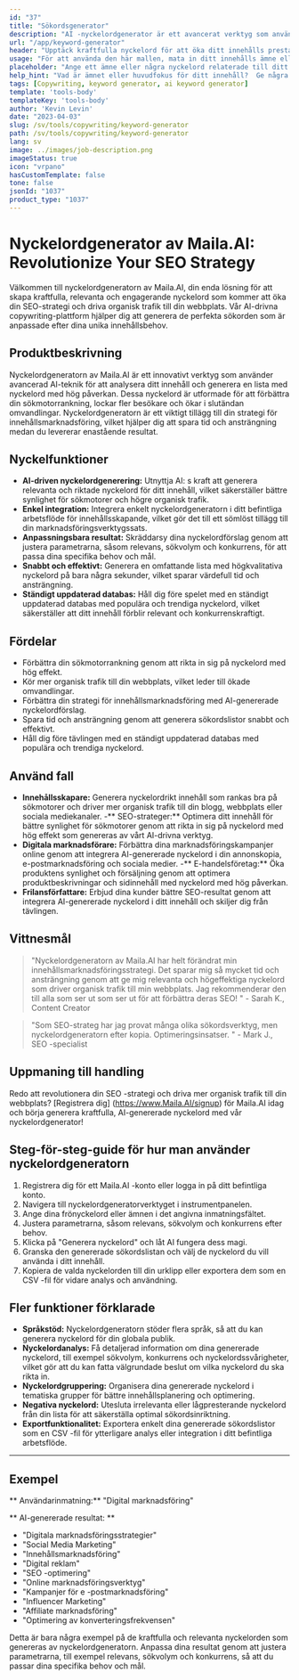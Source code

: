 ```yaml
---
id: "37"
title: "Sökordsgenerator"
description: "AI -nyckelordgenerator är ett avancerat verktyg som använder artificiell intelligens för att generera relevanta och kraftfulla nyckelord för ditt innehåll.  Det hjälper dig att upptäcka unika och högpresterande nyckelord för att optimera dina blogginlägg, artiklar och annat onlineinnehåll för bättre synlighet och engagemang."
url: "/app/keyword-generator"
header: "Upptäck kraftfulla nyckelord för att öka ditt innehålls prestanda."
usage: "För att använda den här mallen, mata in ditt innehålls ämne eller några relaterade nyckelord.  AI-nyckelordgeneratorn genererar sedan en lista över relevanta och högpresterande nyckelord för att optimera ditt innehåll för bättre synlighet och engagemang."
placeholder: "Ange ett ämne eller några nyckelord relaterade till ditt innehåll, t.ex. digital marknadsföring, resebloggning eller fitness tips."
help_hint: "Vad är ämnet eller huvudfokus för ditt innehåll?  Ge några relaterade nyckelord, så genererar vi en lista över kraftfulla nyckelord för att förbättra ditt innehålls prestanda."
tags: [Copywriting, keyword generator, ai keyword generator]
template: 'tools-body'
templateKey: 'tools-body'
author: 'Kevin Levin'
date: "2023-04-03"
slug: /sv/tools/copywriting/keyword-generator
path: /sv/tools/copywriting/keyword-generator
lang: sv
image: ../images/job-description.png
imageStatus: true
icon: "vrpano"
hasCustomTemplate: false
tone: false
jsonId: "1037"
product_type: "1037"
---
```

# Nyckelordgenerator av Maila.AI: Revolutionize Your SEO Strategy

Välkommen till nyckelordgeneratorn av Maila.AI, din enda lösning för att skapa kraftfulla, relevanta och engagerande nyckelord som kommer att öka din SEO-strategi och driva organisk trafik till din webbplats.  Vår AI-drivna copywriting-plattform hjälper dig att generera de perfekta sökorden som är anpassade efter dina unika innehållsbehov.

## Produktbeskrivning

Nyckelordgeneratorn av Maila.AI är ett innovativt verktyg som använder avancerad AI-teknik för att analysera ditt innehåll och generera en lista med nyckelord med hög påverkan.  Dessa nyckelord är utformade för att förbättra din sökmotorrankning, lockar fler besökare och ökar i slutändan omvandlingar.  Nyckelordgeneratorn är ett viktigt tillägg till din strategi för innehållsmarknadsföring, vilket hjälper dig att spara tid och ansträngning medan du levererar enastående resultat.

## Nyckelfunktioner

- **AI-driven nyckelordgenerering:** Utnyttja AI: s kraft att generera relevanta och riktade nyckelord för ditt innehåll, vilket säkerställer bättre synlighet för sökmotorer och högre organisk trafik.
 - **Enkel integration:** Integrera enkelt nyckelordgeneratorn i ditt befintliga arbetsflöde för innehållsskapande, vilket gör det till ett sömlöst tillägg till din marknadsföringsverktygssats.
 - **Anpassningsbara resultat:** Skräddarsy dina nyckelordförslag genom att justera parametrarna, såsom relevans, sökvolym och konkurrens, för att passa dina specifika behov och mål.
 - **Snabbt och effektivt:** Generera en omfattande lista med högkvalitativa nyckelord på bara några sekunder, vilket sparar värdefull tid och ansträngning.
 - **Ständigt uppdaterad databas:** Håll dig före spelet med en ständigt uppdaterad databas med populära och trendiga nyckelord, vilket säkerställer att ditt innehåll förblir relevant och konkurrenskraftigt.

## Fördelar

- Förbättra din sökmotorrankning genom att rikta in sig på nyckelord med hög effekt.
 - Kör mer organisk trafik till din webbplats, vilket leder till ökade omvandlingar.
 - Förbättra din strategi för innehållsmarknadsföring med AI-genererade nyckelordförslag.
 - Spara tid och ansträngning genom att generera sökordslistor snabbt och effektivt.
 - Håll dig före tävlingen med en ständigt uppdaterad databas med populära och trendiga nyckelord.

## Använd fall

- **Innehållsskapare:** Generera nyckelordrikt innehåll som rankas bra på sökmotorer och driver mer organisk trafik till din blogg, webbplats eller sociala mediekanaler.
 -** SEO-strateger:** Optimera ditt innehåll för bättre synlighet för sökmotorer genom att rikta in sig på nyckelord med hög effekt som genereras av vårt AI-drivna verktyg.
 - **Digitala marknadsförare:** Förbättra dina marknadsföringskampanjer online genom att integrera AI-genererade nyckelord i din annonskopia, e-postmarknadsföring och sociala medier.
 -** E-handelsföretag:** Öka produktens synlighet och försäljning genom att optimera produktbeskrivningar och sidinnehåll med nyckelord med hög påverkan.
 - **Frilansförfattare:** Erbjud dina kunder bättre SEO-resultat genom att integrera AI-genererade nyckelord i ditt innehåll och skiljer dig från tävlingen.

## Vittnesmål

> "Nyckelordgeneratorn av Maila.AI har helt förändrat min innehållsmarknadsföringsstrategi. Det sparar mig så mycket tid och ansträngning genom att ge mig relevanta och högeffektiga nyckelord som driver organisk trafik till min webbplats. Jag rekommenderar den till alla som ser ut som ser ut  för att förbättra deras SEO! "  - Sarah K., Content Creator

> "Som SEO-strateg har jag provat många olika sökordsverktyg, men nyckelordgeneratorn efter kopia.  Optimeringsinsatser. "  - Mark J., SEO -specialist

## Uppmaning till handling

Redo att revolutionera din SEO -strategi och driva mer organisk trafik till din webbplats?  [Registrera dig] (https://www.Maila.AI/signup) för Maila.AI idag och börja generera kraftfulla, AI-genererade nyckelord med vår nyckelordgenerator!

## Steg-för-steg-guide för hur man använder nyckelordgeneratorn

1. Registrera dig för ett Maila.AI -konto eller logga in på ditt befintliga konto.
 2. Navigera till nyckelordgeneratorverktyget i instrumentpanelen.
 3. Ange dina frönyckelord eller ämnen i det angivna inmatningsfältet.
 4. Justera parametrarna, såsom relevans, sökvolym och konkurrens efter behov.
 5. Klicka på "Generera nyckelord" och låt AI fungera dess magi.
 6. Granska den genererade sökordslistan och välj de nyckelord du vill använda i ditt innehåll.
 7. Kopiera de valda nyckelorden till din urklipp eller exportera dem som en CSV -fil för vidare analys och användning.

## Fler funktioner förklarade

- **Språkstöd:** Nyckelordgeneratorn stöder flera språk, så att du kan generera nyckelord för din globala publik.
 - **Nyckelordanalys:** Få detaljerad information om dina genererade nyckelord, till exempel sökvolym, konkurrens och nyckelordssvårigheter, vilket gör att du kan fatta välgrundade beslut om vilka nyckelord du ska rikta in.
 - **Nyckelordgruppering:** Organisera dina genererade nyckelord i tematiska grupper för bättre innehållsplanering och optimering.
 - **Negativa nyckelord:** Utesluta irrelevanta eller lågpresterande nyckelord från din lista för att säkerställa optimal sökordsinriktning.
 - **Exportfunktionalitet:** Exportera enkelt dina genererade sökordslistor som en CSV -fil för ytterligare analys eller integration i ditt befintliga arbetsflöde.

---

## Exempel

** Användarinmatning:** "Digital marknadsföring"

** AI-genererade resultat: **

- "Digitala marknadsföringsstrategier"
 - "Social Media Marketing"
 - "Innehållsmarknadsföring"
 - "Digital reklam"
 - "SEO -optimering"
 - "Online marknadsföringsverktyg"
 - "Kampanjer för e -postmarknadsföring"
 - "Influencer Marketing"
 - "Affiliate marknadsföring"
 - "Optimering av konverteringsfrekvensen"

Detta är bara några exempel på de kraftfulla och relevanta nyckelorden som genereras av nyckelordgeneratorn.  Anpassa dina resultat genom att justera parametrarna, till exempel relevans, sökvolym och konkurrens, så att du passar dina specifika behov och mål.
